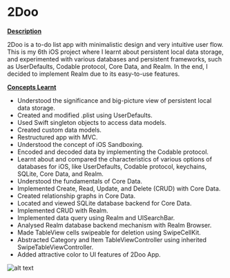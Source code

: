 # 2Doo

<p><span style="text-decoration: underline;"><strong>Description</strong></span></p>
<p>2Doo is a to-do list app with minimalistic design and very intuitive user flow. This is my 6th iOS project where I learnt about persistent local data storage, and experimented with various databases and persistent frameworks, such as UserDefaults, Codable protocol, Core Data, and Realm. In the end, I decided to implement Realm due to its easy-to-use features.&nbsp;</p>
<p><span style="text-decoration: underline;"><strong>Concepts Learnt</strong></span></p>
<ul>
<li>Understood the significance and big-picture view of persistent local data storage.</li>
<li>Created and modified .plist using UserDefaults.</li>
<li>Used Swift singleton objects to access data models.</li>
<li>Created custom data models.</li>
<li>Restructured app with MVC.</li>
<li>Understood the concept of iOS Sandboxing.</li>
<li>Encoded and decoded data by implementing the Codable protocol.</li>
<li>Learnt about and compared the characteristics of various options of databases for iOS, like UserDefaults, Codable protocol, keychains, SQLite, Core Data, and Realm.</li>
<li>Understood the fundamentals of Core Data.</li>
<li>Implemented Create, Read, Update, and Delete (CRUD) with Core Data.</li>
<li>Created relationship graphs in Core Data.</li>
<li>Located and viewed SQLite database backend for Core Data.</li>
<li>Implemented CRUD with Realm.</li>
<li>Implemented data query using Realm and UISearchBar.</li>
<li>Analysed Realm database backend mechanism with Realm Browser.</li>
<li>Made TableView cells swipeable for deletion using SwipeCellKit.</li>
<li>Abstracted Category and Item TableViewController using inherited SwipeTableViewController.&nbsp;</li>
<li>Added attractive color to UI features of 2Doo App.&nbsp;</li>
</ul>

![alt text]()
